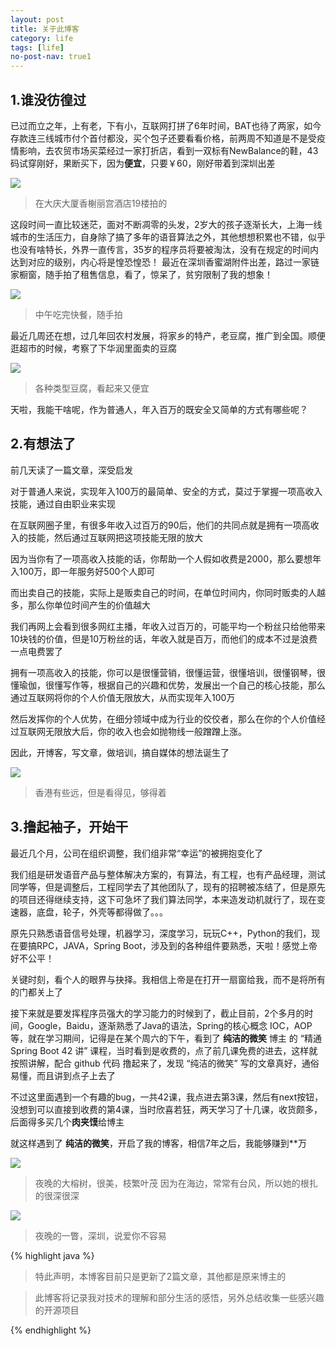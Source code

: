 ```yaml
---
layout: post
title: 关于此博客
category: life
tags: [life]
no-post-nav: true1
---
```


## 1.谁没彷徨过

已过而立之年，上有老，下有小，互联网打拼了6年时间，BAT也待了两家，如今存款连三线城市付个首付都没，买个包子还要看看价格，前两周不知道是不是受疫情影响，去农贸市场买菜经过一家打折店，看到一双标有NewBalance的鞋，43码试穿刚好，果断买下，因为**便宜**，只要￥60，刚好带着到深圳出差

![](/assets/images/2020/life/newbalance01.JPG)
>在大庆大厦香榭丽宫酒店19楼拍的

这段时间一直比较迷茫，面对不断凋零的头发，2岁大的孩子逐渐长大，上海一线城市的生活压力，自身除了搞了多年的语音算法之外，其他想想积累也不错，似乎也没有啥特长，外界一直传言，35岁的程序员将要被淘汰，没有在规定的时间内达到对应的级别，内心将是惶恐惶恐！
最近在深圳香蜜湖附件出差，路过一家链家橱窗，随手拍了租售信息，看了，惊呆了，贫穷限制了我的想象！

![](/assets/images/2020/life/shenzhen02.JPG)
>中午吃完快餐，随手拍

最近几周还在想，过几年回农村发展，将家乡的特产，老豆腐，推广到全国。顺便逛超市的时候，考察了下华润里面卖的豆腐

![](/assets/images/2020/life/doufu01.JPG)
>各种类型豆腐，看起来又便宜

天啦，我能干啥呢，作为普通人，年入百万的既安全又简单的方式有哪些呢？

## 2.有想法了

前几天读了一篇文章，深受启发

对于普通人来说，实现年入100万的最简单、安全的方式，莫过于掌握一项高收入技能，通过自由职业来实现

在互联网圈子里，有很多年收入过百万的90后，他们的共同点就是拥有一项高收入的技能，然后通过互联网把这项技能无限的放大

因为当你有了一项高收入技能的话，你帮助一个人假如收费是2000，那么要想年入100万，即一年服务好500个人即可

而出卖自己的技能，实际上是贩卖自己的时间，在单位时间内，你同时贩卖的人越多，那么你单位时间产生的价值越大

我们再网上会看到很多网红主播，年收入过百万的，可能平均一个粉丝只给他带来10块钱的价值，但是10万粉丝的话，年收入就是百万，而他们的成本不过是浪费一点电费罢了

拥有一项高收入的技能，你可以是很懂营销，很懂运营，很懂培训，很懂钢琴，很懂瑜伽，很懂写作等，根据自己的兴趣和优势，发展出一个自己的核心技能，那么通过互联网将你的个人价值无限放大，从而实现年入100万

然后发挥你的个人优势，在细分领域中成为行业的佼佼者，那么在你的个人价值经过互联网无限放大后，你的收入也会如抛物线一般蹭蹭上涨。

因此，开博客，写文章，做培训，搞自媒体的想法诞生了

![](/assets/images/2020/life/xiangxieligong01.JPG)
>香港有些远，但是看得见，够得着

## 3.撸起袖子，开始干

最近几个月，公司在组织调整，我们组非常“幸运”的被拥抱变化了

我们组是研发语音产品与整体解决方案的，有算法，有工程，也有产品经理，测试同学等，但是调整后，工程同学去了其他团队了，现有的招聘被冻结了，但是原先的项目还得继续支持，这下可急坏了我们算法同学，本来造发动机就行了，现在变速器，底盘，轮子，外壳等都得做了。。。

原先只熟悉语音信号处理，机器学习，深度学习，玩玩C++，Python的我们，现在要搞RPC，JAVA，Spring  Boot，涉及到的各种组件要熟悉，天啦！感觉上帝好不公平！

关键时刻，看个人的眼界与抉择。我相信上帝是在打开一扇窗给我，而不是将所有的门都关上了

接下来就是要发挥程序员强大的学习能力的时候到了，截止目前，2个多月的时间，Google，Baidu，逐渐熟悉了Java的语法，Spring的核心概念 IOC，AOP等，就在学习期间，记得是在某个周六的下午，看到了 **纯洁的微笑** 博主 的 “精通 Spring Boot 42 讲” 课程，当时看到是收费的，点了前几课免费的进去，这样就按照讲解，配合 github 代码 撸起来了，发现 “纯洁的微笑” 写的文章真好，通俗易懂，而且讲到点子上去了

不过这里面遇到一个有趣的bug，一共42课，我点进去第3课，然后有next按钮，没想到可以直接到收费的第4课，当时欣喜若狂，两天学习了十几课，收货颇多，后面得多买几个**肉夹馍**给博主

就这样遇到了 **纯洁的微笑**，开启了我的博客，相信7年之后，我能够赚到\*\*万

![](/assets/images/2020/life/rongshu01.JPG)
>夜晚的大榕树，很美，枝繁叶茂
>因为在海边，常常有台风，所以她的根扎的很深很深

![](/assets/images/2020/life/shenzhen01.JPG)
>夜晚的一瞥，深圳，说爱你不容易

{% highlight java %}

> 特此声明，本博客目前只是更新了2篇文章，其他都是原来博主的

> 此博客将记录我对技术的理解和部分生活的感悟，另外总结收集一些感兴趣的开源项目

{% endhighlight %}